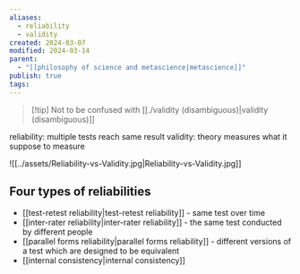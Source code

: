 ```yaml
---
aliases:
  - reliability
  - validity
created: 2024-03-07
modified: 2024-03-14
parent:
  - "[[philosophy of science and metascience|metascience]]"
publish: true
tags: 
---
```

> [!tip] Not to be confused with [[./validity (disambiguous)|validity (disambiguous)]]

reliability: multiple tests reach same result
validity: theory measures what it suppose to measure

![[../assets/Reliability-vs-Validity.jpg|Reliability-vs-Validity.jpg]]

## Four types of reliabilities
- [[test-retest reliability|test-retest reliability]] - same test over time
- [[inter-rater reliability|inter-rater reliability]] - the same test conducted by different people
- [[parallel forms reliability|parallel forms reliability]] - different versions of a test which are designed to be equivalent
- [[internal consistency|internal consistency]]